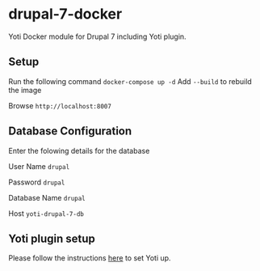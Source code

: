 # drupal-7-docker
Yoti Docker module for Drupal 7 including Yoti plugin.

## Setup

Run the following command `docker-compose up -d` Add `--build` to rebuild the image

Browse `http://localhost:8007`

## Database Configuration
Enter the folowing details for the database

User Name `drupal`

Password `drupal`

Database Name `drupal`

Host `yoti-drupal-7-db`

## Yoti plugin setup
Please follow the instructions [here](https://github.com/getyoti/yoti-drupal-7) to set Yoti up.
